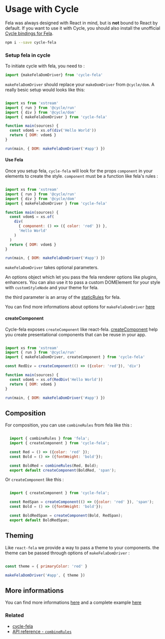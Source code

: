 # Usage with Cycle

Fela was always designed with React in mind, but is **not** bound to React by default. If you want to use it with Cycle, you should also install the unofficial [Cycle bindings for Fela](https://github.com/wcastand/cycle-fela).

```sh
npm i --save cycle-fela
```

### Setup fela in cycle

To initiate cycle with fela, you need to :
```javascript
import {makeFelaDomDriver} from 'cycle-fela'
```

`makeFelaDomDriver` should replace your `makeDomDriver` from `@cycle/dom`. A really besic setup would looks like this:

```javascript

import xs from 'xstream'
import { run } from '@cycle/run'
import { div } from '@cycle/dom'
import { makeFelaDomDriver } from 'cycle-fela'

function main(sources) {
  const vdom$ = xs.of(div('Hello World'))
  return { DOM: vdom$ }
}

run(main, { DOM: makeFelaDomDriver('#app') })

```

#### Use Fela

Once you setup fela, `cycle-fela` will look for the props `component` in your elements to create the style.
`component` must be a function like fela's rules :

```javascript

import xs from 'xstream'
import { run } from '@cycle/run'
import { div } from '@cycle/dom'
import { makeFelaDomDriver } from 'cycle-fela'

function main(sources) {
  const vdom$ = xs.of(
    div(
      { component: () => ({ color: 'red' }) },
      'Hello World'
    )
  )
  return { DOM: vdom$ }
}

run(main, { DOM: makeFelaDomDriver('#app') })

```

`makeFelaDomDriver` takes optional parameters.

An options object which let you pass the fela renderer options like plugins, enhancers.
You can also use it to pass a custom DOMElement for your style with `customStyleNode` and your theme for fela.

the third parameter is an array of the [staticRules](http://fela.js.org/docs/api/fela/Renderer.html#renderstaticstyle-reference) for fela.

You can find more informations about options for `makeFelaDomDriver` [here](https://github.com/wcastand/cycle-fela#makefeladomdriver)

#### createComponent

Cycle-fela exposes `createComponent` like react-fela.
[createComponent](https://github.com/wcastand/cycle-fela#createcomponent) help you create presentational components that can be reuse in your app.

```javascript

import xs from 'xstream'
import { run } from '@cycle/run'
import { makeFelaDomDriver, createComponent } from 'cycle-fela'

const RedDiv = createComponent(() => ({color: 'red'}), 'div')

function main(sources) {
  const vdom$ = xs.of(RedDiv('Hello World'))
  return { DOM: vdom$ }
}

run(main, { DOM: makeFelaDomDriver('#app') })

```

## Composition

For composition, you can use `combineRules` from fela like this :

```javascript

  import { combineRules } from 'fela';
  import { createComponent } from 'cycle-fela';

  const Red = () => ({color: 'red' });
  const Bold = () => ({fontWeight: 'bold'});

  const BoldRed = combineRules(Red, Bold);
  export default createComponent(BoldRed, 'span');

```

Or `createComponent` like this :

```javascript

  import { createComponent } from 'cycle-fela';

  const RedSpan = createComponent(() => ({color: 'red' }), 'span');
  const Bold = () => ({fontWeight: 'bold'});

  const BoldRedSpan = createComponent(Bold, RedSpan);
  export default BoldRedSpan;
```

## Theming

Like `react-fela` we provide a way to pass a theme to your components.
the theme can be passed through options of `makeFelaDomDriver` :

```javascript

const theme = { primaryColor: 'red' }

makeFelaDomDriver('#app', { theme })

```

## More informations

You can find more informations [here](https://github.com/wcastand/cycle-fela) and a complete example [here](https://github.com/wcastand/cycle-fela-example)

### Related
* [cycle-fela](https://github.com/wcastand/cycle-fela)
* [API reference - `combineRules` ](https://github.com/wcastand/fela/blob/master/docs/api/fela/combineRules.md)